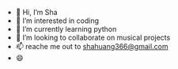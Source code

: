 - 👋 Hi, I’m Sha
- 👀 I’m interested in coding 
- 🌱 I’m currently learning python
- 💞️ I’m looking to collaborate on musical projects
- 📫 reache me out to shahuang366@gmail.com
- 😄
